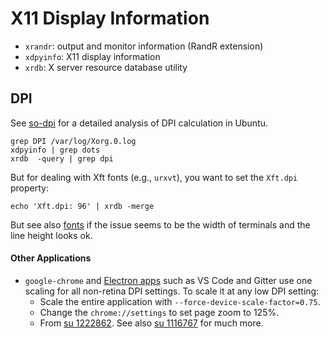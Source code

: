 X11 Display Information
=======================

* `xrandr`: output and monitor information (RandR extension)
* `xdpyinfo`: X11 display information
* `xrdb`: X server resource database utility


DPI
---

See [so-dpi] for a detailed analysis of DPI calculation in Ubuntu.

    grep DPI /var/log/Xorg.0.log
    xdpyinfo | grep dots
    xrdb  -query | grep dpi

But for dealing with Xft fonts (e.g., `urxvt`), you want to set the
`Xft.dpi` property:

    echo 'Xft.dpi: 96' | xrdb -merge

But see also [fonts](fonts.md) if the issue seems to be the width of
terminals and the line height looks ok.

#### Other Applications

* `google-chrome` and [Electron apps] such as VS Code and Gitter  use
  one scaling for all non-retina DPI settings. To scale it at any low
  DPI setting:
  - Scale the entire application with `--force-device-scale-factor=0.75`.
  - Change the `chrome://settings` to set page zoom to 125%.
  - From [su 1222862]. See also [su 1116767] for much more.



<!-------------------------------------------------------------------->
[electron apps]: https://electronjs.org/apps
[so-dpi]: https://askubuntu.com/a/272172/354600
[su 1116767]: https://superuser.com/q/1116767/26274
[su 1222862]: https://superuser.com/a/1222862/26274
